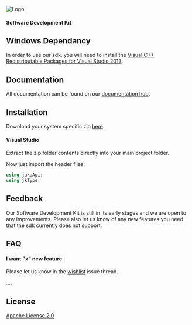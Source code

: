 
![Logo](https://www.jakarobotics.com/wp-content/uploads/2022/07/jaka-robotics-logo-1.png)
#### Software Development Kit

## Windows Dependancy

In order to use our sdk, you will need to install the [Visual C++ Redistributable Packages for Visual Studio 2013](https://www.microsoft.com/en-us/download/details.aspx?id=40784).

## Documentation

All documentation can be found on our [documentation hub](https://www.jaka.com/docs/en/).


## Installation

Download your system specific zip [here](https://github.com/JAKARobotics/jakasdk-csharp/releases/tag/Latest).


#### Visual Studio

Extract the zip folder contents directly into your main project folder.

Now just import the header files:

```cs
using jakaApi;
using jkType;
```


## Feedback

Our Software Development Kit is still in its early stages and we are open to any improvements. Please also let us know of any new features you need that the sdk currently does not support.


## FAQ

#### I want "x" new feature.

Please let us know in the [wishlist](https://github.com/JAKARobotics/jakasdk-csharp/issues/1) issue thread.


....




## License

[Apache License 2.0](https://choosealicense.com/licenses/apache-2.0/)


